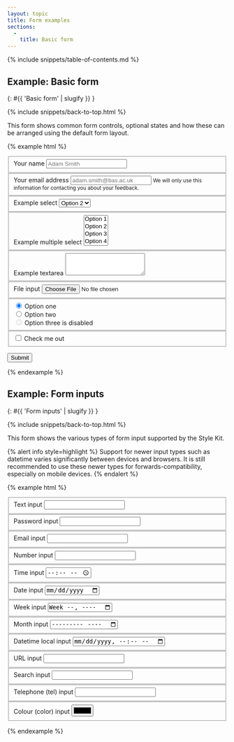 ```yaml
---
layout: topic
title: Form examples
sections:
  -
    title: Basic form
---
```


{% include snippets/table-of-contents.md %}

## Example: Basic form
{: #{{ 'Basic form' | slugify }} }

{% include snippets/back-to-top.html %}

This form shows common form controls, optional states and how these can be arranged using the default form layout.

{% example html %}
<form>
  <fieldset class="bsk-form-group">
      <label for="basic-form-example-field1">Your name</label>
      <input type="text" class="bsk-form-control" id="basic-form-example-field1" placeholder="Adam Smith">
  </fieldset>

  <fieldset class="bsk-form-group">
      <label for="basic-form-example-field2">Your email address</label>
      <input type="email" class="bsk-form-control" id="basic-form-example-field2" placeholder="adam.smith@bas.ac.uk">
      <small class="bsk-help-text bsk-text-muted">
        We will only use this information for contacting you about your feedback.
      </small>
  </fieldset>

  <fieldset class="bsk-form-group">
    <label for="basic-form-example-field3">Example select</label>
    <select class="bsk-form-control" id="basic-form-example-field3">
      <option value="1">Option 1</option>
      <option value="2" selected>Option 2</option>
      <option value="3">Option 3</option>
      <option value="4">Option 4</option>
      <option value="5">Option 5</option>
    </select>
  </fieldset>

  <fieldset class="bsk-form-group">
    <label for="basic-form-example-field4">Example multiple select</label>
    <select multiple class="bsk-form-control" id="basic-form-example-field4">
      <option value="1">Option 1</option>
      <option value="2">Option 2</option>
      <option value="3">Option 3</option>
      <option value="4">Option 4</option>
      <option value="5">Option 5</option>
    </select>
  </fieldset>

  <fieldset class="bsk-form-group">
    <label for="basic-form-example-field5">Example textarea</label>
    <textarea class="bsk-form-control" id="basic-form-example-field5" rows="3"></textarea>
  </fieldset>

  <fieldset class="bsk-form-group">
    <label for="basic-form-example-field6">File input</label>
    <input type="file" class="bsk-form-control-file" id="basic-form-example-field6">
  </fieldset>

  <fieldset class="bsk-form-group">
    <div class="bsk-radio">
      <label>
        <input type="radio" name="basic-form-example-field7" id="basic-form-example-field7-a" value="option1" checked>
        Option one
      </label>
    </div>
    <div class="bsk-radio">
      <label>
        <input type="radio" name="basic-form-example-field7" id="basic-form-example-field7-b" value="option2">
        Option two
      </label>
    </div>
    <div class="bsk-radio bsk-disabled">
      <label>
        <input type="radio" name="basic-form-example-field7" id="basic-form-example-field7-c" value="option3" disabled>
        Option three is disabled
      </label>
    </div>
  </fieldset>

  <fieldset class="bsk-form-group">
    <div class="bsk-checkbox">
      <label>
        <input type="checkbox"> Check me out
      </label>
    </div>
  </fieldset>

  <button type="submit" class="bsk-btn bsk-btn-default">Submit</button>
</form>
{% endexample %}

## Example: Form inputs
{: #{{ 'Form inputs' | slugify }} }

{% include snippets/back-to-top.html %}

This form shows the various types of form input supported by the Style Kit.

{% alert info style=highlight %}
Support for newer input types such as datetime varies significantly between devices and browsers. It is still
recommended to use these newer types for forwards-compatibility, especially on mobile devices.
{% endalert %}

{% example html %}
<form>
  <fieldset class="bsk-form-group">
    <label for="inputs-form-example-field1">Text input</label>
    <input type="text" class="bsk-form-control" id="inputs-form-example-field1">
  </fieldset>
  <fieldset class="bsk-form-group">
    <label for="inputs-form-example-field2">Password input</label>
    <input type="password" class="bsk-form-control" id="inputs-form-example-field2">
  </fieldset>
  <fieldset class="bsk-form-group">
    <label for="inputs-form-example-field3">Email input</label>
    <input type="email" class="bsk-form-control" id="inputs-form-example-field3">
  </fieldset>
  <fieldset class="bsk-form-group">
    <label for="inputs-form-example-field4">Number input</label>
    <input type="number" class="bsk-form-control" id="inputs-form-example-field4">
  </fieldset>
  <fieldset class="bsk-form-group">
    <label for="inputs-form-example-field5">Time input</label>
    <input type="time" class="bsk-form-control" id="inputs-form-example-field5">
  </fieldset>
  <fieldset class="bsk-form-group">
    <label for="inputs-form-example-field6">Date input</label>
    <input type="date" class="bsk-form-control" id="inputs-form-example-field6">
  </fieldset>
  <fieldset class="bsk-form-group">
    <label for="inputs-form-example-field7">Week input</label>
    <input type="week" class="bsk-form-control" id="inputs-form-example-field7">
  </fieldset>
  <fieldset class="bsk-form-group">
    <label for="inputs-form-example-field8">Month input</label>
    <input type="month" class="bsk-form-control" id="inputs-form-example-field8">
  </fieldset>
  <fieldset class="bsk-form-group">
    <label for="inputs-form-example-field9">Datetime local input</label>
    <input type="datetime-local" class="bsk-form-control" id="inputs-form-example-field10">
  </fieldset>
  <fieldset class="bsk-form-group">
    <label for="inputs-form-example-field10">URL input</label>
    <input type="url" class="bsk-form-control" id="inputs-form-example-field10">
  </fieldset>
  <fieldset class="bsk-form-group">
    <label for="inputs-form-example-field11">Search input</label>
    <input type="search" class="bsk-form-control" id="inputs-form-example-field11">
  </fieldset>
  <fieldset class="bsk-form-group">
    <label for="inputs-form-example-field12">Telephone (tel) input</label>
    <input type="tel" class="bsk-form-control" id="inputs-form-example-field12">
  </fieldset>
  <fieldset class="bsk-form-group">
    <label for="inputs-form-example-field13">Colour (color) input</label>
    <input type="color" class="bsk-form-control" id="inputs-form-example-field13">
  </fieldset>
</form>
{% endexample %}
